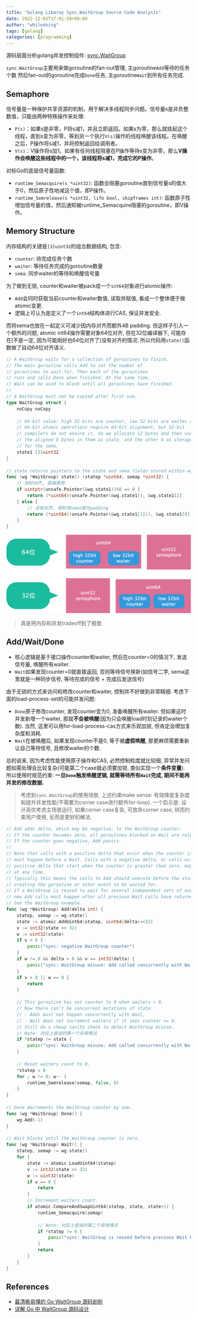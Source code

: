 ```yaml
---
title: "Golang Libaray Sync.WaitGroup Source Code Analysis"
date: 2022-12-01T17:01:58+08:00
author: "whiledoing"
tags: [golang]
categories: [programming]
---
```


源码层面分析golang并发控制组件: [sync.WaitGroup](https://go.dev/src/sync/waitgroup.go)

<!--more-->

`sync.WaitGroup`主要用来做goroutine的fan-out管理, 主goroutine`Add`等待的任务个数 然后fan-out的goroutine完成`Done`任务, 主goroutine`Wait`到所有任务完成.

## Semaphore

信号量是一种保护共享资源的机制，用于解决多线程同步问题。信号量s是非负整数值，只能由两种特殊操作来处理:

- `P(s)`：如果s是非零，P将s减1，并且立即返回。如果s为零，那么就挂起这个线程，直到s变为非零，等到另一个执行`V(s)`操作的线程唤醒该线程。在唤醒之后，P操作将s减1，并将控制返回给调用者。
- `V(s)`：V操作将s加1。如果有任何线程阻塞在P操作等待s变为非零，那么**V操作会唤醒这些线程中的一个，该线程将s减1，完成它的P操作**。

对标Go的底层信号量函数:

- `runtime_Semacquire(s *uint32)`: 函数会阻塞goroutine直到信号量s的值大于0，然后原子性地减这个值，即P操作。
- `runtime_Semrelease(s *uint32, lifo bool, skipframes int)`: 函数原子性增加信号量的值，然后通知被runtime_Semacquire阻塞的goroutine，即V操作。

## Memory Structure

内存结构的关键是`[3]uint32`的组合数据结构, 包含:

- `counter`: 待完成任务个数
- `waiter`: 等待任务完成的goroutine数量
- `sema`: 同步waiter的等待和唤醒信号量

为了做到无锁, counter和waiter被pack成一个`int64`对象进行atomic操作:

- `Add`会同时获取当前counter和waiter数值, 读取并赋值, 看成一个整体便于做atomic变更.
- 逻辑上可认为是定义了一个`int64`结构体进行CAS, 保证并发安全.

而将sema也放在一起定义可减少因内存对齐而额外4B padding. 但这样子引入一个额外的问题, atomic int64操作需要对象64位对齐, 但在32位编译器下, 可能存在(不是一定, 因为可能刚好也64位对齐了)没有对齐的情况. 所以代码用`state()`函数做了自动64位对齐语义.

```go
// A WaitGroup waits for a collection of goroutines to finish.
// The main goroutine calls Add to set the number of
// goroutines to wait for. Then each of the goroutines
// runs and calls Done when finished. At the same time,
// Wait can be used to block until all goroutines have finished.
//
// A WaitGroup must not be copied after first use.
type WaitGroup struct {
    noCopy noCopy

    // 64-bit value: high 32 bits are counter, low 32 bits are waiter count.
    // 64-bit atomic operations require 64-bit alignment, but 32-bit
    // compilers do not ensure it. So we allocate 12 bytes and then use
    // the aligned 8 bytes in them as state, and the other 4 as storage
    // for the sema.
    state1 [3]uint32
}

// state returns pointers to the state and sema fields stored within wg.state1.
func (wg *WaitGroup) state() (statep *uint64, semap *uint32) {
    // 刚好对齐, 直接使用
    if uintptr(unsafe.Pointer(&wg.state1))%8 == 0 {
        return (*uint64)(unsafe.Pointer(&wg.state1)), &wg.state1[2]
    } else {
        // 没有对齐, 刚好用sema做为padding
        return (*uint64)(unsafe.Pointer(&wg.state1[1])), &wg.state1[0]
    }
}
```

![syncwaitgroup-state-memory-structure](syncwaitgroup-state-memory-structure.png "memory structure")

> 真是把内存和并发tradeoff到了极致

## Add/Wait/Done

- 核心逻辑是基于接口操作counter和waiter, 然后在counter=0的情况下, 发送信号量, 唤醒所有waiter.
- `Wait`如果发现counter=0就直接返回, 否则等待信号换新(如信号二字, sema这里就是一种同步信号, 等待完成的信号 + 完成后发送信号)

由于无锁的方式来访问和修改counter和waiter, 控制并不好做到非常精细. 考虑下面的load-process-set的可能并发问题:

- `Done`原子修改counter, 发现counter变为0, 准备唤醒所有waiter. 但如果这时并发新增一个waiter, 那就**不会被唤醒**(因为只会唤醒load时刻记录的waiter个数). 当然, 这里可以用for-load-process-cas方式来乐观加锁, 但肯定会增加复杂度和消耗.
- `Wait`在被唤醒后, 如果发现counter不是0, 等于被**虚假唤醒**, 那更麻烦需要重新让自己等待信号, 且修改waiter的个数.

总的说来, 因为考虑性能使用原子操作和CAS, 必然控制粒度就比较细, 异常并发问题如需处理会比较复杂(可能第二个case就必须要加锁, 类似实现一个**条件变量**). 所以使用时规范约束: **一旦`Done`触发唤醒逻辑, 就需等待所有`Wait`完成, 期间不能再并发的修改数据.**

> 考虑到`sync.WaitGroup`的使用场景, 上述约束make sense: 有效降低复杂度和提升并发性能(不需要为corner case进行额外for-loop). 一个启示是: 设计高优考虑主场景运行, 如果corner case复杂, 可放弃corner case, 转而约束用户使用, 反而是更好的解法.

```go
// Add adds delta, which may be negative, to the WaitGroup counter.
// If the counter becomes zero, all goroutines blocked on Wait are released.
// If the counter goes negative, Add panics.
//
// Note that calls with a positive delta that occur when the counter is zero
// must happen before a Wait. Calls with a negative delta, or calls with a
// positive delta that start when the counter is greater than zero, may happen
// at any time.
// Typically this means the calls to Add should execute before the statement
// creating the goroutine or other event to be waited for.
// If a WaitGroup is reused to wait for several independent sets of events,
// new Add calls must happen after all previous Wait calls have returned.
// See the WaitGroup example.
func (wg *WaitGroup) Add(delta int) {
    statep, semap := wg.state()
    state := atomic.AddUint64(statep, uint64(delta)<<32)
    v := int32(state >> 32)
    w := uint32(state)
    if v < 0 {
        panic("sync: negative WaitGroup counter")
    }
    if w != 0 && delta > 0 && v == int32(delta) {
        panic("sync: WaitGroup misuse: Add called concurrently with Wait")
    }
    if v > 0 || w == 0 {
        return
    }

    // This goroutine has set counter to 0 when waiters > 0.
    // Now there can't be concurrent mutations of state:
    // - Adds must not happen concurrently with Wait,
    // - Wait does not increment waiters if it sees counter == 0.
    // Still do a cheap sanity check to detect WaitGroup misuse.
    // Note: 对应上面说的第一个异常情况
    if *statep != state {
        panic("sync: WaitGroup misuse: Add called concurrently with Wait")
    }

    // Reset waiters count to 0.
    *statep = 0
    for ; w != 0; w-- {
        runtime_Semrelease(semap, false, 0)
    }
}

// Done decrements the WaitGroup counter by one.
func (wg *WaitGroup) Done() {
    wg.Add(-1)
}

// Wait blocks until the WaitGroup counter is zero.
func (wg *WaitGroup) Wait() {
    statep, semap := wg.state()
    for {
        state := atomic.LoadUint64(statep)
        v := int32(state >> 32)
        w := uint32(state)
        if v == 0 {
            return
        }
        // Increment waiters count.
        if atomic.CompareAndSwapUint64(statep, state, state+1) {
            runtime_Semacquire(semap)

            // Note: 对应上面说的第二个异常情况
            if *statep != 0 {
                panic("sync: WaitGroup is reused before previous Wait has returned")
            }
            return
        }
    }
}
```

## References

- [最清晰易懂的 Go WaitGroup 源码剖析](https://segmentfault.com/a/1190000039855743)
- [详解 Go 中 WaitGroup 源码设计](https://juejin.cn/post/7005565255736639524#heading-11)

